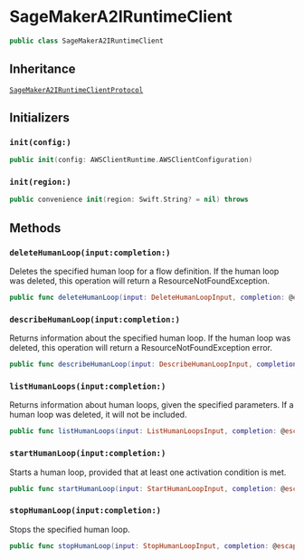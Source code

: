 # SageMakerA2IRuntimeClient

``` swift
public class SageMakerA2IRuntimeClient 
```

## Inheritance

[`SageMakerA2IRuntimeClientProtocol`](/aws-sdk-swift/reference/0.x/AWSSageMakerA2IRuntime/SageMakerA2IRuntimeClientProtocol)

## Initializers

### `init(config:)`

``` swift
public init(config: AWSClientRuntime.AWSClientConfiguration) 
```

### `init(region:)`

``` swift
public convenience init(region: Swift.String? = nil) throws 
```

## Methods

### `deleteHumanLoop(input:completion:)`

Deletes the specified human loop for a flow definition.
If the human loop was deleted, this operation will return a
ResourceNotFoundException.

``` swift
public func deleteHumanLoop(input: DeleteHumanLoopInput, completion: @escaping (ClientRuntime.SdkResult<DeleteHumanLoopOutputResponse, DeleteHumanLoopOutputError>) -> Void)
```

### `describeHumanLoop(input:completion:)`

Returns information about the specified human loop. If the human loop was deleted, this
operation will return a ResourceNotFoundException error.

``` swift
public func describeHumanLoop(input: DescribeHumanLoopInput, completion: @escaping (ClientRuntime.SdkResult<DescribeHumanLoopOutputResponse, DescribeHumanLoopOutputError>) -> Void)
```

### `listHumanLoops(input:completion:)`

Returns information about human loops, given the specified parameters. If a human loop was deleted, it will not be included.

``` swift
public func listHumanLoops(input: ListHumanLoopsInput, completion: @escaping (ClientRuntime.SdkResult<ListHumanLoopsOutputResponse, ListHumanLoopsOutputError>) -> Void)
```

### `startHumanLoop(input:completion:)`

Starts a human loop, provided that at least one activation condition is met.

``` swift
public func startHumanLoop(input: StartHumanLoopInput, completion: @escaping (ClientRuntime.SdkResult<StartHumanLoopOutputResponse, StartHumanLoopOutputError>) -> Void)
```

### `stopHumanLoop(input:completion:)`

Stops the specified human loop.

``` swift
public func stopHumanLoop(input: StopHumanLoopInput, completion: @escaping (ClientRuntime.SdkResult<StopHumanLoopOutputResponse, StopHumanLoopOutputError>) -> Void)
```
